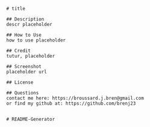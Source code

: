 
    # title
    
    ## Description
    descr placeholder
    
    ## How to Use
    how to use placeholder

    ## Credit
    tutur, placeholder

    ## Screenshot
    placeholder url

    ## License

    ## Questions
    contact me here: https://broussard.j.bren@gmail.com
    or find my github at: https://github.com/brenj23
    
    
    # README-Generator

